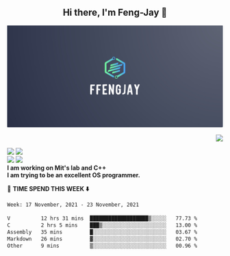<h2 align="center"> Hi there, I'm Feng-Jay 👋 </h2>  

![](https://github.com/Feng-Jay/DataStruct/blob/master/Image/1.png)  

<img align="right" src="https://github-readme-stats.vercel.app/api?username=Feng-Jay&show_icons=true&icon_color=CE1D2D&text_color=718096&bg_color=ffffff&hide_title=true" />


&emsp;

![](https://visitor-badge.glitch.me/badge?page_id=Feng-Jay.readme)
![](https://img.shields.io/badge/Concentrate-Cpp-blue)  
![](https://img.shields.io/badge/Rust-primer-orange)
![](https://img.shields.io/badge/Target-OS-9cf)  
**I am working on Mit's lab and C++**  
**I am trying to be an excellent OS programmer.**  


📘 **TIME SPEND THIS WEEK ⬇️**
<!--START_SECTION:waka-->
```text
Week: 17 November, 2021 - 23 November, 2021

V          12 hrs 31 mins  ███████████████████▒░░░░░   77.73 % 
C          2 hrs 5 mins    ███▒░░░░░░░░░░░░░░░░░░░░░   13.00 % 
Assembly   35 mins         █░░░░░░░░░░░░░░░░░░░░░░░░   03.67 % 
Markdown   26 mins         ▓░░░░░░░░░░░░░░░░░░░░░░░░   02.70 % 
Other      9 mins          ▒░░░░░░░░░░░░░░░░░░░░░░░░   00.96 % 
```
<!--END_SECTION:waka-->
